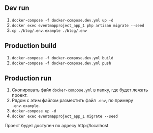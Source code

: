 ## Dev run

1. `docker-compose -f docker-compose.dev.yml up -d`
2. `docker exec eventmapproject_app_1 php artisan migrate --seed`
3. `cp ./blog/.env.example ./blog/.env`

## Production build

1. `docker-compose -f docker-compose.dev.yml build`
2. `docker-compose -f docker-compose.dev.yml push`

## Production run
1. Скопировать файл `docker-compose.yml` в папку, где будет лежать проект.
2. Рядом c этим файлом разместить файл `.env`, по
примеру `.env.example`.
3. `docker-compose up -d`
4. `docker exec eventmapproject_app_1 migrate --seed`

Проект будет доступен по адресу http://localhost